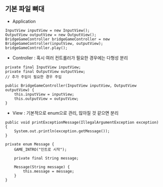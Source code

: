 ## 기본 파일 뼈대

- Application

```
InputView inputView = new InputView();
OutputView outputView = new OutputView();
BridgeGameController bridgeGameController = new BridgeGameController(inputView, outputView);
bridgeGameController.play();
```

- Controller : 혹시 여러 컨트롤러가 필요한 경우에는 다형성 분리

```
private final InputView inputView;
private final OutputView outputView;
// 추가 주입이 필요한 경우 주입

public BridgeGameController(InputView inputView, OutputView outputView) {
    this.inputView = inputView;
    this.outputView = outputView;
}
```

- View : 기본적으로 enum으로 관리, 많아질 것 같으면 분리

```
public void printExceptionMessage(IllegalArgumentException exception) {
    System.out.println(exception.getMessage());
}

private enum Message {
    GAME_INTRO("인트로 시작");

    private final String message;

    Message(String message) {
        this.message = message;
    }
}
```
